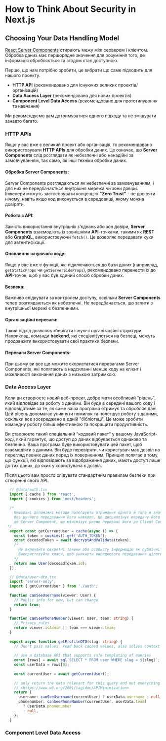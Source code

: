 # How to Think About Security in Next.js

## Choosing Your Data Handling Model

[React Server Components](https://nextjs.org/docs/app/building-your-application/rendering/server-components) стирають межу між сервером і клієнтом. 
Обробка даних має першорядне значення для розуміння того, де інформація обробляється та згодом стає доступною.

Перше, що нам потрібно зробити, це вибрати що саме підходить для нашого проекту.
+ **HTTP API** (рекомендовано для існуючих великих проектів/організацій)
+ **Data Access Layer** (рекомендовано для нових проектів)
+ **Component Level Data Access** (рекомендовано для прототипування та навчання)

Ми рекомендуємо вам дотримуватися одного підходу та не змішувати занадто багато. 

### HTTP APIs

Якщо у вас вже є великий проект або організація, то рекомендовано використовувати **HTTP APIs** для обробки даних. Це означає, що **Server Components** слід розглядати як небезпечні або ненадійні за замовчуванням, так само, як інші техніки обробки даних.

#### Обробка Server Components:

Server Components розглядаються як небезпечні за замовчуванням, і для них не передбачається внутрішня мережа чи зони довіри.\
Інженери можуть застосовувати концепцію **"Zero Trust"** - не довіряти нічому, навіть якщо код виконується в середовищі, якому можна довіряти.

#### Робота з API:

Замість використання внутрішніх з'єднань або зон довіри, **Server Components** взаємодіють із зовнішніми **API**-точками, такими як **REST** або **GraphQL**, використовуючи `fetch()`. Це дозволяє передавати куки для автентифікації.

#### Оновлення існуючого коду:

Якщо у вас вже є функції, які підключаються до бази даних (наприклад, `getStaticProps` чи `getServerSideProps`), рекомендовано перенести їх до **API**-точок, щоб у вас був єдиний спосіб обробки даних.

#### Безпека:

Важливо слідкувати за контролем доступу, оскільки **Server Components** тепер розглядаються як небезпечні. Не передбачається, що запити з внутрішньої мережі є безпечними.

#### Організаційні переваги:

Такий підхід дозволяє зберігати існуючі організаційні структури. Наприклад, команди **backend**, які спеціалізуються на безпеці, можуть продовжити використовувати свої практики безпеки.

#### Переваги Server Components:

При цьому ви все ще можите скористатися перевагами Server Components, які полягають в надсиланні менше коду на клієнт і можливості виконання даних з низькою затримкою.

### Data Access Layer

Коли ви створюєте новий веб-проект, добре мати особливий "рівень", який відповідає за роботу з даними. Він буде в середині вашого коду і відповідатиме за те, як саме ваша програма отримує та обробляє дані. Цей рівень допомагає уникнути помилок та полегшує роботу з даними, оскільки все зосереджено в одній "бібліотеці". Це може зробити командну роботу більш ефективною та покращити продуктивність.

Ви створюєте такий спеціальний "кодовий пакет" у вашому JavaScript-коді, який гарантує, що доступ до даних відбувається однаково та безпечно. Ваша програма буде використовувати цей пакет, щоб взаємодіяти з даними. Він буде перевіряти, чи користувач має дозвіл на перегляд певних даних перед їх поверненням. Принцип полягає в тому, що функції, які відповідають за відображення даних, мають доступ лише до тих даних, до яких у користувача є дозвіл.

Після цього вам просто слідувати стандартним правилам безпеки при створенні свого API.

```typescript
  // @data/auth.tsx
  import { cache } from 'react';
  import { cookies } from 'next/headers';
 
  /*
    Кешовані допоміжні методи полегшують отримання одного й того ж значення в багатьох місцях
    без ручного передавання його навколо. Це дисциплінує передачу його від Server Component
    до Server Component, що мінімізує ризик передачі його до Client Component.
 */
  export const getCurrentUser = cache(async () => {
    const token = cookies().get('AUTH_TOKEN');
    const decodedToken = await decryptAndValidate(token);
    /*
      Не включайте секретні токени або особисту інформацію як публічні поля.
      Використовуйте класи, щоб уникнути випадкового передавання цілого об'єкта клієнту.
    */
    return new User(decodedToken.id);
  });
```

```typescript
  // @data/user-dto.tsx
  import 'server-only';
  import { getCurrentUser } from './auth';
 
  function canSeeUsername(viewer: User) {
    // Public info for now, but can change
    return true;
  }
 
  function canSeePhoneNumber(viewer: User, team: string) {
    // Privacy rules
    return viewer.isAdmin || team === viewer.team;
  }
 
  export async function getProfileDTO(slug: string) {
    // Don't pass values, read back cached values, also solves context and easier to make it lazy
 
    // use a database API that supports safe templating of queries
    const [rows] = await sql`SELECT * FROM user WHERE slug = ${slug}`;
    const userData = rows[0];
 
    const currentUser = await getCurrentUser();
 
    // only return the data relevant for this query and not everything
    // <https://www.w3.org/2001/tag/doc/APIMinimization>
    return {
      username: canSeeUsername(currentUser) ? userData.username : null,
      phonenumber: canSeePhoneNumber(currentUser, userData.team)
        ? userData.phonenumber
        : null,
    };
  }
```

### Component Level Data Access














